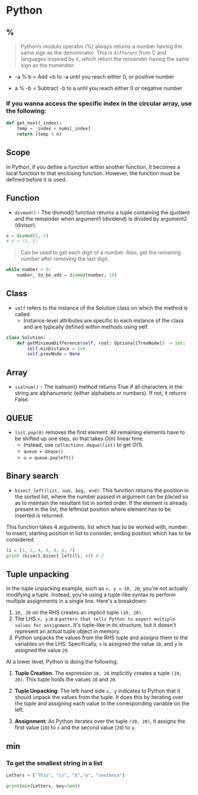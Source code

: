 # Python

## %

> Python’s modulo operator (%) always returns a number having the same sign as the denominator. This is `different` from C and languages inspired by it, which return the remainder having the same sign as the numerator.

- -a % b = Add +b to -a until you reach either 0, or positive number

- a % -b = Subtract -b to a until you reach either 0 or negative number

### If you wanna access the specific index in the circular array, use the following:

```python
def get_next(_index):
    temp = _index + nums[_index]
    return (temp % n) 
```


## Scope

 In Python, if you define a function within another function, it becomes a local function to that enclosing function. However, the function must be defined before it is used.

## Function

- `divmod()` - The divmod() function returns a tuple containing the quotient  and the remainder when argument1 (dividend) is divided by argument2 (divisor).

```python
x = divmod(5, 2)
# x = (2, 1)
```

> Can be used to get each digit of a number. Also, get the remaning number after removing the last digit.

```python
while number > 0:
    number, to_be_add = divmod(number, 10)
```

## Class

- `self` refers to the instance of the Solution class on which the method is called.
    - Instance-level attributes are specific to each instance of the class and are typically defined within methods using self.

```python
class Solution:
    def getMinimumDifference(self, root: Optional[TreeNode]) -> int:
        self.minDistance = 1e9
        self.prevNode = None
```

## Array

- `isalnum()` - The isalnum() method returns True if all characters in the string are alphanumeric (either alphabets or numbers). If not, it returns False.

## QUEUE

- `list.pop(0)` removes the first element. All remaining elements have to be shifted up one step, so that takes $O(n)$ linear time.
    - Instead, use `collections.deque(list)` to get $O(1)$. 
    - `queue = deque()`
    - `u = queue.popleft()`


## Binary search

- `bisect_left(list, num, beg, end)`: This function returns the position in the sorted list, where the number passed in argument can be placed so as to maintain the resultant list in sorted order. If the element is already present in the list, the leftmost position where element has to be inserted is returned. 

This function takes 4 arguments, list which has to be worked with, number to insert, starting position in list to consider, ending position which has to be considered. 

```python
li = [1, 3, 4, 4, 4, 6, 7]
print (bisect.bisect_left(li, 4)) # 2
```

## Tuple unpacking

In the tuple unpacking example, such as `x, y = 10, 20`, you're not actually modifying a tuple. Instead, you're using a tuple-like syntax to perform multiple assignments in a single line. Here's a breakdown:

1. `10, 20` on the RHS creates an implicit tuple `(10, 20)`.
2. The LHS `x, y` is a `pattern that tells Python to expect multiple values for assignment`. It's tuple-like in its structure, but it doesn't represent an actual tuple object in memory.
3. Python unpacks the values from the RHS tuple and assigns them to the variables on the LHS. Specifically, `x` is assigned the value `10`, and `y` is assigned the value `20`.

At a lower level, Python is doing the following:

1. **Tuple Creation**: The expression `10, 20` implicitly creates a tuple `(10, 20)`. This tuple holds the values `10` and `20`.

2. **Tuple Unpacking**: The left-hand side `x, y` indicates to Python that it should unpack the values from the tuple. It does this by iterating over the tuple and assigning each value to the corresponding variable on the left.

3. **Assignment**: As Python iterates over the tuple `(10, 20)`, it assigns the first value (`10`) to `x` and the second value (`20`) to `y`.

## min

### To get the smallest string in a list
```python
Letters = ["This", "is", "b","a", "sentence"]

print(min(Letters, key=len))
```

